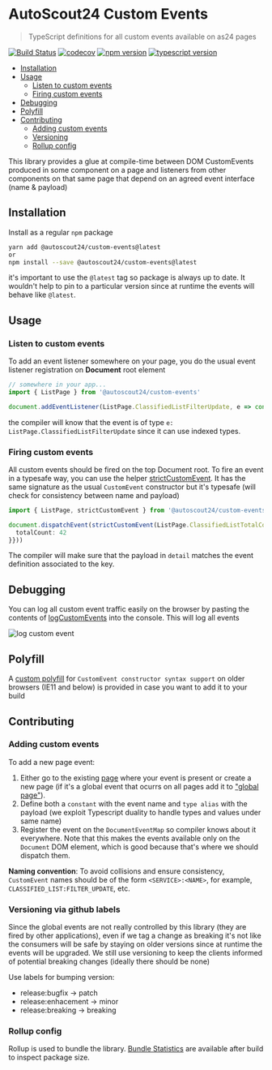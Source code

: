 # AutoScout24 Custom Events

> TypeScript definitions for all custom events available on as24 pages

[![Build Status](https://travis-ci.org/Scout24/as24-custom-events.svg?branch=master)](https://travis-ci.org/Scout24/as24-custom-events)
[![codecov](https://codecov.io/gh/Scout24/as24-custom-events/branch/master/graph/badge.svg)](https://codecov.io/gh/Scout24/as24-custom-events)
[![npm version](https://badge.fury.io/js/%40autoscout24%2Fcustom-events.svg)](https://badge.fury.io/js/%40autoscout24%2Fcustom-events)
[![typescript version](https://img.shields.io/badge/typescript-2.8+-blue.svg)](https://img.shields.io/badge/typescript-2.8+-pink.svg)

<!-- installing doctoc: https://github.com/thlorenz/doctoc#installation -->

<!-- tocdoc command: doctoc ./README.md --maxlevel 3 --notitle -->

<!-- START doctoc generated TOC please keep comment here to allow auto update -->
<!-- DON'T EDIT THIS SECTION, INSTEAD RE-RUN doctoc TO UPDATE -->


- [Installation](#installation)
- [Usage](#usage)
  - [Listen to custom events](#listen-to-custom-events)
  - [Firing custom events](#firing-custom-events)
- [Debugging](#debugging)
- [Polyfill](#polyfill)
- [Contributing](#contributing)
  - [Adding custom events](#adding-custom-events)
  - [Versioning](#versioning)
  - [Rollup config](#rollup-config)

<!-- END doctoc generated TOC please keep comment here to allow auto update -->

This library provides a glue at compile-time between DOM CustomEvents produced in some component on a page and listeners from other components on that same page that depend on an agreed event interface (name & payload)

## Installation

Install as a regular `npm` package

```sh
yarn add @autoscout24/custom-events@latest
or
npm install --save @autoscout24/custom-events@latest
```

it's important to use the `@latest` tag so package is always up to date. It wouldn't help to pin to a particular version since at runtime the events will behave like `@latest`.

## Usage

### Listen to custom events

To add an event listener somewhere on your page, you do the usual event listener registration on **Document** root element

```ts
// somewhere in your app...
import { ListPage } from '@autoscout24/custom-events'

document.addEventListener(ListPage.ClassifiedListFilterUpdate, e => console.log(e.detail.searchUrls.standard))
```

the compiler will know that the event is of type `e: ListPage.ClassifiedListFilterUpdate` since it can use indexed types.

### Firing custom events

All custom events should be fired on the top Document root. To fire an event in a typesafe way, you can use the helper [strictCustomEvent](./src/constructors/strictCustomEvent.ts). It has the same signature as the usual `CustomEvent` constructor but it's typesafe (will check for consistency between name and payload)

```ts
import { ListPage, strictCustomEvent } from '@autoscout24/custom-events'

document.dispatchEvent(strictCustomEvent(ListPage.ClassifiedListTotalCountUpdate, { detail: {
  totalCount: 42
}}))
```

The compiler will make sure that the payload in `detail` matches the event definition associated to the key.

## Debugging

You can log all custom event traffic easily on the browser by pasting the contents of [logCustomEvents](./logCustomEvents.js) into the console. This will log all events

![log custom event](https://user-images.githubusercontent.com/4490289/48299536-61341800-e4ce-11e8-9788-09b2a97b2435.gif)

## Polyfill

A [custom polyfill](./src/polyfill/CustomEvent.js) for `CustomEvent constructor syntax support` on older browsers (IE11 and below) is provided in case you want to add it to your build

## Contributing

### Adding custom events

To add a new page event:

1. Either go to the existing [page](./src/pages) where your event is present or create a new page (if it's a global event that ocurrs on all pages add it to ["global page"](./src/pages/global.ts)).
2. Define both a `constant` with the event name and `type alias` with the payload (we exploit Typescript duality to handle types and values under same name)
3. Register the event on the `DocumentEventMap` so compiler knows about it everywhere. Note that this makes the events available only on the `Document` DOM element, which is good because that's where we should dispatch them.

**Naming convention**: To avoid collisions and ensure consistency, `CustomEvent` names should be of the form `<SERVICE>:<NAME>`, for example, `CLASSIFIED_LIST:FILTER_UPDATE`, etc.

### Versioning via github labels

Since the global events are not really controlled by this library (they are fired by other applications), even if we tag a change as breaking it's not like the consumers will be safe by staying on older versions since at runtime the events will be upgraded. We still use versioning to keep the clients informed of potential breaking changes (ideally there should be none)

Use labels for bumping version:

- release:bugfix -> patch
- release:enhacement -> minor
- release:breaking -> breaking

### Rollup config

Rollup is used to bundle the library. [Bundle Statistics](./stats/index.html) are available after build to inspect package size.
